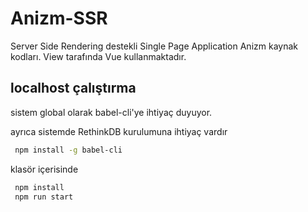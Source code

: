 # Anizm-SSR

Server Side Rendering destekli Single Page Application Anizm kaynak kodları.
View tarafında Vue kullanmaktadır.

localhost çalıştırma
------------------

sistem global olarak babel-cli'ye ihtiyaç duyuyor.

ayrıca sistemde RethinkDB kurulumuna ihtiyaç vardır
```bash 
 npm install -g babel-cli
```
klasör içerisinde

```bash
 npm install
 npm run start
 ```